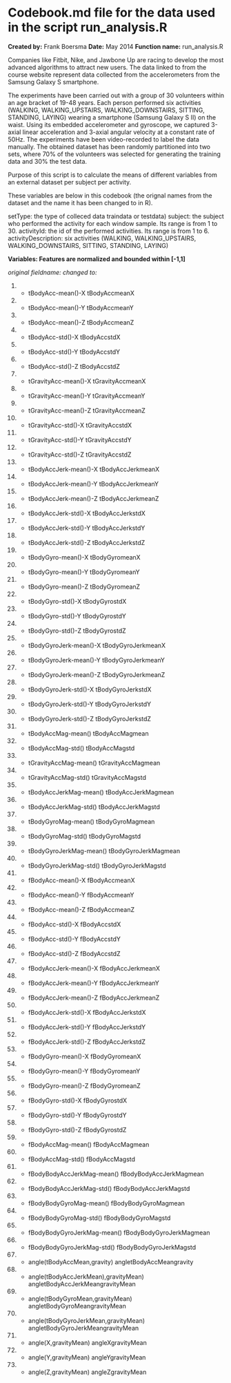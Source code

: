 # Codebook.md file for the data used in the script run_analysis.R #

**Created by:** Frank Boersma
**Date:** May 2014
**Function name:** run_analysis.R 


Companies like Fitbit, Nike, and Jawbone Up are racing to develop the most advanced algorithms to attract new users. 
The data linked to from the course website represent data collected from the accelerometers from the Samsung Galaxy S smartphone.

The experiments have been carried out with a group of 30 volunteers within an age bracket of 19-48 years. 
Each person performed six activities (WALKING, WALKING_UPSTAIRS, WALKING_DOWNSTAIRS, SITTING, STANDING, LAYING) wearing a smartphone (Samsung Galaxy S II) on the waist. Using its embedded accelerometer and gyroscope, we captured 3-axial linear acceleration and 3-axial angular velocity at a constant rate of 50Hz. The experiments have been video-recorded to label the data manually. The obtained dataset has been randomly partitioned into two sets, where 70% of the volunteers was selected for generating the training data and 30% the test data. 

Purpose of this script is to calculate the means of different variables from an external dataset per subject per activity. 

These variables are below in this codebook (the orignal names from the dataset and the name it has been changed to in R).

setType: the type of colleced data traindata or testdata)
subject: the subject who performed the activity for each window sample. Its range is from 1 to 30. 
activityId: the id of the performed activities. Its range is from 1 to 6.
activityDescription: six activities (WALKING, WALKING_UPSTAIRS, WALKING_DOWNSTAIRS, SITTING, STANDING, LAYING)

**Variables: Features are normalized and bounded within [-1,1]**

*original fieldname:	changed to:*

1. - tBodyAcc-mean()-X	tBodyAccmeanX
1. - tBodyAcc-mean()-Y	tBodyAccmeanY
1. - tBodyAcc-mean()-Z	tBodyAccmeanZ
1. - tBodyAcc-std()-X	tBodyAccstdX
1. - tBodyAcc-std()-Y	tBodyAccstdY
1. - tBodyAcc-std()-Z	tBodyAccstdZ
1. - tGravityAcc-mean()-X	tGravityAccmeanX
1. - tGravityAcc-mean()-Y	tGravityAccmeanY
1. - tGravityAcc-mean()-Z	tGravityAccmeanZ
1. - tGravityAcc-std()-X	tGravityAccstdX
1. - tGravityAcc-std()-Y	tGravityAccstdY
1. - tGravityAcc-std()-Z	tGravityAccstdZ
1. - tBodyAccJerk-mean()-X	tBodyAccJerkmeanX
1. - tBodyAccJerk-mean()-Y	tBodyAccJerkmeanY
1. - tBodyAccJerk-mean()-Z	tBodyAccJerkmeanZ
1. - tBodyAccJerk-std()-X	tBodyAccJerkstdX
1. - tBodyAccJerk-std()-Y	tBodyAccJerkstdY
1. - tBodyAccJerk-std()-Z	tBodyAccJerkstdZ
1. - tBodyGyro-mean()-X	tBodyGyromeanX
1. - tBodyGyro-mean()-Y	tBodyGyromeanY
1. - tBodyGyro-mean()-Z	tBodyGyromeanZ
1. - tBodyGyro-std()-X	tBodyGyrostdX
1. - tBodyGyro-std()-Y	tBodyGyrostdY
1. - tBodyGyro-std()-Z	tBodyGyrostdZ
1. - tBodyGyroJerk-mean()-X	tBodyGyroJerkmeanX
1. - tBodyGyroJerk-mean()-Y	tBodyGyroJerkmeanY
1. - tBodyGyroJerk-mean()-Z	tBodyGyroJerkmeanZ
1. - tBodyGyroJerk-std()-X	tBodyGyroJerkstdX
1. - tBodyGyroJerk-std()-Y	tBodyGyroJerkstdY
1. - tBodyGyroJerk-std()-Z	tBodyGyroJerkstdZ
1. - tBodyAccMag-mean()	tBodyAccMagmean
1. - tBodyAccMag-std()	tBodyAccMagstd
1. - tGravityAccMag-mean()	tGravityAccMagmean
1. - tGravityAccMag-std()	tGravityAccMagstd
1. - tBodyAccJerkMag-mean()	tBodyAccJerkMagmean
1. - tBodyAccJerkMag-std()	tBodyAccJerkMagstd
1. - tBodyGyroMag-mean()	tBodyGyroMagmean
1. - tBodyGyroMag-std()	tBodyGyroMagstd
1. - tBodyGyroJerkMag-mean()	tBodyGyroJerkMagmean
1. - tBodyGyroJerkMag-std()	tBodyGyroJerkMagstd
1. - fBodyAcc-mean()-X	fBodyAccmeanX
1. - fBodyAcc-mean()-Y	fBodyAccmeanY
1. - fBodyAcc-mean()-Z	fBodyAccmeanZ
1. - fBodyAcc-std()-X	fBodyAccstdX
1. - fBodyAcc-std()-Y	fBodyAccstdY
1. - fBodyAcc-std()-Z	fBodyAccstdZ
1. - fBodyAccJerk-mean()-X	fBodyAccJerkmeanX
1. - fBodyAccJerk-mean()-Y	fBodyAccJerkmeanY
1. - fBodyAccJerk-mean()-Z	fBodyAccJerkmeanZ
1. - fBodyAccJerk-std()-X	fBodyAccJerkstdX
1. - fBodyAccJerk-std()-Y	fBodyAccJerkstdY
1. - fBodyAccJerk-std()-Z	fBodyAccJerkstdZ
1. - fBodyGyro-mean()-X	fBodyGyromeanX
1. - fBodyGyro-mean()-Y	fBodyGyromeanY
1. - fBodyGyro-mean()-Z	fBodyGyromeanZ
1. - fBodyGyro-std()-X	fBodyGyrostdX
1. - fBodyGyro-std()-Y	fBodyGyrostdY
1. - fBodyGyro-std()-Z	fBodyGyrostdZ
1. - fBodyAccMag-mean()	fBodyAccMagmean
1. - fBodyAccMag-std()	fBodyAccMagstd
1. - fBodyBodyAccJerkMag-mean()	fBodyBodyAccJerkMagmean
1. - fBodyBodyAccJerkMag-std()	fBodyBodyAccJerkMagstd
1. - fBodyBodyGyroMag-mean()	fBodyBodyGyroMagmean
1. - fBodyBodyGyroMag-std()	fBodyBodyGyroMagstd
1. - fBodyBodyGyroJerkMag-mean()	fBodyBodyGyroJerkMagmean
1. - fBodyBodyGyroJerkMag-std()	fBodyBodyGyroJerkMagstd
1. - angle(tBodyAccMean,gravity)	angletBodyAccMeangravity
1. - angle(tBodyAccJerkMean),gravityMean)	angletBodyAccJerkMeangravityMean
1. - angle(tBodyGyroMean,gravityMean)	angletBodyGyroMeangravityMean
1. - angle(tBodyGyroJerkMean,gravityMean)	angletBodyGyroJerkMeangravityMean
1. - angle(X,gravityMean)	angleXgravityMean
1. - angle(Y,gravityMean)	angleYgravityMean
1. - angle(Z,gravityMean)	angleZgravityMean
